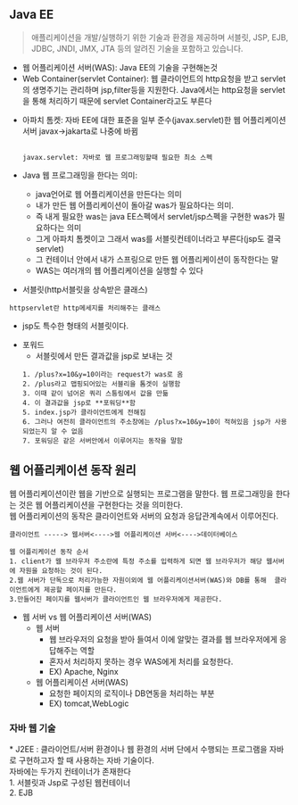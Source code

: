 <h2>Java EE</h2>

> 애플리케이션을 개발/실행하기 위한 기술과 환경을 제공하며 서블릿, JSP, EJB, JDBC, JNDI, JMX, JTA 등의 알려진 기술을 포함하고 있습니다.
- 웹 어플리케이션 서버(WAS): Java EE의 기술을 구현해논것
- Web Container(servlet Container): 웹 클라이언트의 http요청을 받고 servlet의 생명주기는 관리하며 jsp,filter등을 지원한다. Java에서는 http요청을 servlet을 통해 처리하기 때문에 servlet Container라고도 부른다
* 아파치 톰켓: 자바 EE에 대한 표준을 일부 준수(javax.servlet)한 웹 어플리케이션 서버 javax->jakarta로 나중에 바뀜
  ```
  
  javax.servlet: 자바로 웹 프로그래밍할때 필요한 최소 스펙
  ```
* Java 웹 프로그래밍을 한다는 의미:
  *  java언어로 웹 어플리케이션을 만든다는 의미
  *  내가 만든 웹 어플리케이션이 돌아갈 was가 필요하다는 의미.
  *  즉 내게 필요한 was는 java EE스펙에서 servlet/jsp스펙을 구현한 was가 필요하다는 의미
  *  그게 아파치 톰켓이고 그래서 was를 서블릿컨테이너라고 부른다(jsp도 결국 servlet)
  *  그 컨테이너 안에서 내가 스프링으로 만든 웹 어플리케이션이 동작한다는 말
  *  WAS는 여러개의 웹 어플리케이션을 실행할 수 있다

 * 서블릿(http서블릿을 상속받은 클래스)
 ```
httpservlet란 http메세지를 처리해주는 클래스 
 ```
  * jsp도 특수한 형태의 서블릿이다.
- 포워드
  - 서블릿에서 만든 결과값을 jsp로 보내는 것
  ```
  1. /plus?x=10&y=10이라는 request가 was로 옴
  2. /plus라고 맵핑되어있는 서블리을 톰겟이 실행함
  3. 이때 같이 넘어온 쿼리 스틍링에서 값을 만듦
  4. 이 결과값을 jsp로 **포워딩**함
  5. index.jsp가 클라이언트에게 전해짐
  6. 그러나 여전히 클라이언트의 주소창에는 /plus?x=10&y=10이 적혀있음 jsp가 사용되었는지 알 수 없음
  7. 포워딩은 같은 서버안에서 이루어지는 동작을 말함
  ```
<h2>웹 어플리케이션 동작 원리</h2>
웹 어플리케이션이란 웹을 기반으로 실행되는 프로그램을 말한다. 웹 프로그래밍을 한다는 것은 웹 어플리케이션을 구현한다는 것을 의미한다.<br>
웹 어플리케이션의 동작은 클라이언트와 서버의 요청과 응답관계속에서 이루어진다.<br>

```
클라이언트 -----> 웹서버<---->웹 어플리케이션 서버<---->데이터베이스

웹 어플리케이션 동작 순서
1. client가 웹 브라우저 주소란에 특정 주소를 입력하게 되면 웹 브라우저가 해당 웹서버에 자원을 요청하는 것이 된다.
2.웹 서버가 단독으로 처리가능한 자원이외에 웹 어플리케이션서버(WAS)와 DB를 통해  클라이언트에게 제공할 페이지를 만든다.
3.만들어진 페이지를 웹서버가 클라이언트인 웹 브라우저에게 제공한다.
```

* 웹 서버 vs 웹 어플리케이션 서버(WAS)<br>
  * 웹 서버
    * 웹 브라우저의 요청을 받아 들여서 이에 알맞는 결과를 웹 브라우저에게 응답해주는 역할
    * 혼자서 처리하지 못하는 경우 WAS에게 처리를 요청한다.
    * EX) Apache, Nginx
  * 웹 어플리케이션 서버(WAS)
    * 요청한 페이지의 로직이나 DB연동을 처리하는 부분
    * EX) tomcat,WebLogic
<h3>자바 웹 기술</h3>
* J2EE : 클라이언트/서버 환경이나 웹 환경의 서버 단에서 수행되는 프로그램을 자바로 구현하고자 할 때 사용하는 자바 기술이다.<br>
자바에는 두가지 컨테이너가 존재한다<br>
1. 서블릿과 Jsp로 구성된 웹컨테이너<br>
2. EJB<br>


